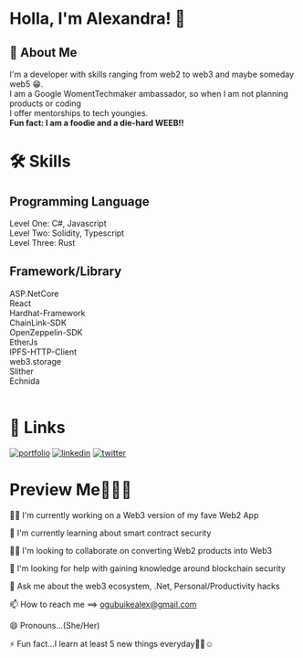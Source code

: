 # Holla, I'm Alexandra! 👋


## 🚀 About Me
I'm a developer with skills ranging from web2 to web3 and maybe someday web5 😁.<br />
I am a Google WomentTechmaker ambassador, so when I am not planning products or coding<br />
I offer mentorships to tech youngies.<br />
**Fun fact: I am a foodie and a die-hard WEEB!!**


# 🛠 Skills

## Programming Language
Level One: C#, Javascript<br />
Level Two: Solidity, Typescript<br />
Level Three: Rust

## Framework/Library
ASP.NetCore <br /> 
React <br />
Hardhat-Framework <br />
ChainLink-SDK <br />
OpenZeppelin-SDK <br />
EtherJs<br />
IPFS-HTTP-Client <br />
web3.storage <br />
Slither <br />
Echnida <br />
<br />

# 🔗 Links
[![portfolio](https://img.shields.io/badge/my_portfolio-000?style=for-the-badge&logo=ko-fi&logoColor=white)](https://linktr.ee/ogubuikealex) 
[![linkedin](https://img.shields.io/badge/linkedin-0A66C2?style=for-the-badge&logo=linkedin&logoColor=white)](https://www.linkedin.com/in/ogubuike-alex/)
[![twitter](https://img.shields.io/badge/twitter-1DA1F2?style=for-the-badge&logo=twitter&logoColor=white)](https://twitter.com/OgubuikeAlex)

# Preview Me👀🤝🏽
👩‍💻 I'm currently working on a Web3 version of my fave Web2 App

🧠 I'm currently learning about smart contract security

👯‍♀️ I'm looking to collaborate on converting Web2 products into Web3

🤔 I'm looking for help with gaining knowledge around blockchain security

💬 Ask me about the web3 ecosystem, .Net, Personal/Productivity hacks

📫 How to reach me ==> ogubuikealex@gmail.com

😄 Pronouns...(She/Her)

⚡️ Fun fact...I learn at least 5 new things everyday🤞🏽☺️


